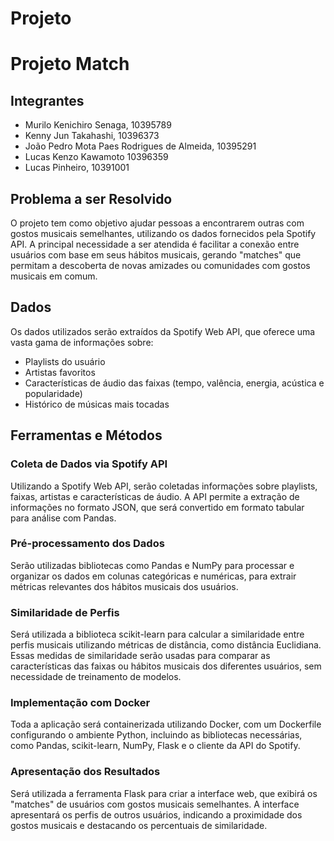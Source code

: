# Projeto

# Projeto Match

## Integrantes
- Murilo Kenichiro Senaga, 10395789
- Kenny Jun Takahashi, 10396373
- João Pedro Mota Paes Rodrigues de Almeida, 10395291
- Lucas Kenzo Kawamoto 10396359
- Lucas Pinheiro, 10391001

## Problema a ser Resolvido
O projeto tem como objetivo ajudar pessoas a encontrarem outras com gostos musicais semelhantes, utilizando os dados fornecidos pela Spotify API. A principal necessidade a ser atendida é facilitar a conexão entre usuários com base em seus hábitos musicais, gerando "matches" que permitam a descoberta de novas amizades ou comunidades com gostos musicais em comum.

## Dados
Os dados utilizados serão extraídos da Spotify Web API, que oferece uma vasta gama de informações sobre:
- Playlists do usuário
- Artistas favoritos
- Características de áudio das faixas (tempo, valência, energia, acústica e popularidade)
- Histórico de músicas mais tocadas

## Ferramentas e Métodos

### Coleta de Dados via Spotify API
Utilizando a Spotify Web API, serão coletadas informações sobre playlists, faixas, artistas e características de áudio. A API permite a extração de informações no formato JSON, que será convertido em formato tabular para análise com Pandas.

### Pré-processamento dos Dados
Serão utilizadas bibliotecas como Pandas e NumPy para processar e organizar os dados em colunas categóricas e numéricas, para extrair métricas relevantes dos hábitos musicais dos usuários.

### Similaridade de Perfis
Será utilizada a biblioteca scikit-learn para calcular a similaridade entre perfis musicais utilizando métricas de distância, como distância Euclidiana. Essas medidas de similaridade serão usadas para comparar as características das faixas ou hábitos musicais dos diferentes usuários, sem necessidade de treinamento de modelos.

### Implementação com Docker
Toda a aplicação será containerizada utilizando Docker, com um Dockerfile configurando o ambiente Python, incluindo as bibliotecas necessárias, como Pandas, scikit-learn, NumPy, Flask e o cliente da API do Spotify.

### Apresentação dos Resultados
Será utilizada a ferramenta Flask para criar a interface web, que exibirá os "matches" de usuários com gostos musicais semelhantes. A interface apresentará os perfis de outros usuários, indicando a proximidade dos gostos musicais e destacando os percentuais de similaridade.

